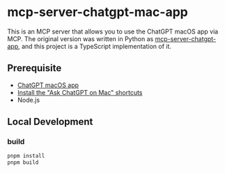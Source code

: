 # mcp-server-chatgpt-mac-app

This is an MCP server that allows you to use the ChatGPT macOS app via MCP.
The original version was written in Python as [mcp-server-chatgpt-app](https://github.com/cdpath/mcp-server-chatgpt-app),
and this project is a TypeScript implementation of it.

## Prerequisite

- [ChatGPT macOS app](https://openai.com/chatgpt/download/)
- [Install the "Ask ChatGPT on Mac" shortcuts](https://www.icloud.com/shortcuts/f8f249e8fce7450291f385874c64c6eb)
- Node.js

## Local Development

### build

```bash
pnpm install
pnpm build
```
